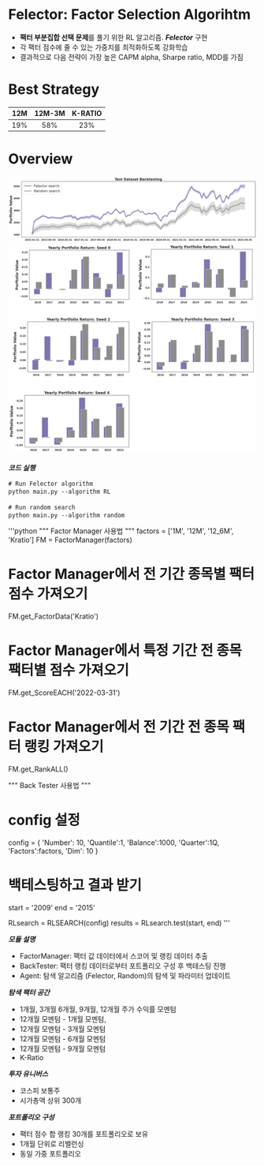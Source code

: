 # Felector: Factor Selection Algorihtm
- **팩터 부분집합 선택  문제**를 풀기 위한 RL 알고리즘. ***Felector*** 구현
- 각 팩터 점수에 줄 수 있는 가중치를 최적화하도록 강화학습
- 결과적으로 다음 전략이 가장 높은 CAPM alpha, Sharpe ratio, MDD를 가짐 <br>

# Best Strategy

| 12M | 12M-3M  | K-RATIO |
|:--:|:--:|:--:|
|19%  | 58% | 23%  |


# Overview

![](result/plot.png)
![](result/bar.png)

***코드 실행***

    # Run Felector algorithm
    python main.py --algorithm RL 
    
    # Run random search
    python main.py --algorithm random

'''python
"""
Factor Manager 사용법
"""
factors = ['1M', '12M', '12_6M', 'Kratio']
FM = FactorManager(factors)

# Factor Manager에서 전 기간 종목별 팩터 점수 가져오기
FM.get_FactorData('Kratio')

# Factor Manager에서 특정 기간 전 종목 팩터별 점수 가져오기
FM.get_ScoreEACH('2022-03-31')

# Factor Manager에서 전 기간 전 종목 팩터 랭킹 가져오기
FM.get_RankALL()

"""
Back Tester 사용법
"""
# config 설정
config = {
    'Number': 10, 'Quantile':1, 
    'Balance':1000, 'Quarter':1Q, 
    'Factors':factors, 'Dim': 10
    }

# 백테스팅하고 결과 받기
start = '2009'
end = '2015'

RLsearch = RLSEARCH(config)
results = RLsearch.test(start, end)
'''

***모듈 설명***
- FactorManager: 팩터 값 데이터에서 스코어 및 랭킹 데이터 추출
- BackTester: 팩터 랭킹 데이터로부터 포트폴리오 구성 후 백테스팅 진행
- Agent: 탐색 알고리즘 (Felector, Random)의 탐색 및 파라미터 업데이트 

***탐색 팩터 공간***
- 1개월, 3개월 6개월, 9개월, 12개월 주가 수익률 모멘텀 
- 12개월 모멘텀 - 1개월 모멘텀, 
- 12개월 모멘텀 - 3개월 모멘텀
- 12개월 모멘텀 - 6개월 모멘텀
- 12개월 모멘텀 - 9개월 모멘텀
- K-Ratio

***투자 유니버스***
- 코스피 보통주
- 시가총액 상위 300개


***포트폴리오 구성***
- 팩터 점수 합 랭킹 30개를 포트폴리오로 보유
- 1개월 단위로 리밸런싱
- 동일 가중 포트폴리오
